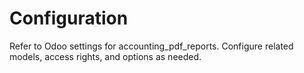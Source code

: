 # Configuration

Refer to Odoo settings for accounting_pdf_reports. Configure related models, access rights, and options as needed.
